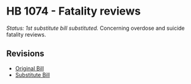 # HB 1074 - Fatality reviews
*Status: 1st substitute bill substituted.*
Concerning overdose and suicide fatality reviews.

## Revisions
* [Original Bill](1/)
* [Substitute Bill](S/)
